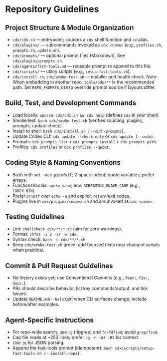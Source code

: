 # Repository Guidelines

## Project Structure & Module Organization
- `cdx/cdx.sh` — entrypoint; sources a `cdx` shell function and `cx` alias.
- `cdx/plugins/` — subcommands invoked as `cdx <name>` (e.g., `profiles.sh`, `prompts.sh`, `update.sh`).
- `cdx/prompts/` — optional prompt files (Markdown). See `cdx/plugins/prompts.sh`.
- `cdx/agents/fast-tools.md` — reusable prompt to append to this file.
- `cdx/scripts/` — utility scripts (e.g., `setup-fast-tools.sh`).
- `cdx/install.sh`, `cdx/smoke-test.sh` — installer and health check.
Note: When embedding in another repo, `tools/cdx/**` is the recommended path. Set `REPO_PROMPTS_DIR` to override prompt source if layouts differ.

## Build, Test, and Development Commands
- Load locally: `source cdx/cdx.sh && cdx help` (defines `cdx` in your shell).
- Smoke test: `bash cdx/smoke-test.sh` (verifies sourcing, plugins, prompts, update check).
- Install to shell: `bash cdx/install.sh [--with-prompts]`.
- Update Codex CLI: `cdx update --check-only` or `cdx update [--sudo]`.
- Prompts: `cdx prompts list` • `cdx prompts install` • `cdx prompts path`.
- Profiles: `cdx profiles` or `cdx profiles --quiet`.

## Coding Style & Naming Conventions
- Bash with `set -euo pipefail`; 2‑space indent; quote variables; prefer arrays.
- Functions/locals: `snake_case`; env: `SCREAMING_SNAKE_CASE` (e.g., `CODEX_BIN`).
- Prefer `printf` over `echo -e` and explicit `return`/exit codes.
- Plugins live in `cdx/plugins/<name>.sh` and are invoked as `cdx <name>`.

## Testing Guidelines
- Lint: `shellcheck cdx/**/*.sh` (aim for zero warnings).
- Format: `shfmt -i 2 -sr -w cdx`.
- Syntax check: `bash -n cdx/**/*.sh`.
- Keep `cdx/smoke-test.sh` green; add focused tests near changed scripts when practical.

## Commit & Pull Request Guidelines
- No history exists yet; use Conventional Commits (e.g., `feat:`, `fix:`, `docs:`).
- PRs should describe behavior, list key commands/output, and link issues.
- Update `README.md`/`--help` text when CLI surfaces change; include before/after examples.

## Agent-Specific Instructions
- For repo-wide search, use `rg` (ripgrep) and `fd/fdfind`; avoid `grep/find`.
- Cap file reads at ~250 lines; prefer `rg -n -A3 -B3` for context.
- Use `jq` for JSON parsing.
- Append the fast-tools prompt (idempotent): `bash cdx/scripts/setup-fast-tools.sh [--install-deps]`.

